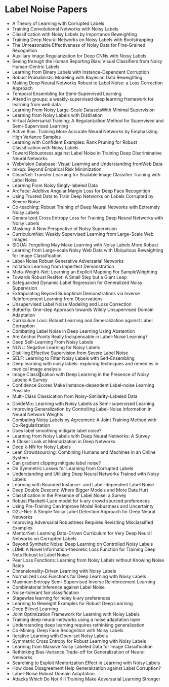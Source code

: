 # Label Noise Papers

<ul>

                             

 <li><a target="_blank" href="https://github.com/manjunath5496/Label-Noise-Papers/blob/master/n(1).pdf" style="text-decoration:none;">A Theory of Learning with Corrupted Labels</a></li>

 <li><a target="_blank" href="https://github.com/manjunath5496/Label-Noise-Papers/blob/master/n(2).pdf" style="text-decoration:none;">Training Convolutional Networks with Noisy Labels</a></li>

<li><a target="_blank" href="https://github.com/manjunath5496/Label-Noise-Papers/blob/master/n(3).pdf" style="text-decoration:none;">Classification with Noisy Labels
by Importance Reweighting</a></li>
 <li><a target="_blank" href="https://github.com/manjunath5496/Label-Noise-Papers/blob/master/n(4).pdf" style="text-decoration:none;">Training Deep Neural Networks on Noisy Labels with Bootstrapping</a></li>                              
<li><a target="_blank" href="https://github.com/manjunath5496/Label-Noise-Papers/blob/master/n(5).pdf" style="text-decoration:none;">The Unreasonable Effectiveness of Noisy Data for Fine-Grained Recognition</a></li>
<li><a target="_blank" href="https://github.com/manjunath5496/Label-Noise-Papers/blob/master/n(6).pdf" style="text-decoration:none;">Auxiliary Image Regularization for Deep CNNs with Noisy Labels</a></li>
 <li><a target="_blank" href="https://github.com/manjunath5496/Label-Noise-Papers/blob/master/n(7).pdf" style="text-decoration:none;">Seeing through the Human Reporting Bias:
Visual Classifiers from Noisy Human-Centric Labels</a></li>

 <li><a target="_blank" href="https://github.com/manjunath5496/Label-Noise-Papers/blob/master/n(8).pdf" style="text-decoration:none;">Learning from Binary Labels with Instance-Dependent Corruption</a></li>
   <li><a target="_blank" href="https://github.com/manjunath5496/Label-Noise-Papers/blob/master/n(9).pdf" style="text-decoration:none;">Robust Probabilistic Modeling with Bayesian Data Reweighting</a></li>
  
   
 <li><a target="_blank" href="https://github.com/manjunath5496/Label-Noise-Papers/blob/master/n(10).pdf" style="text-decoration:none;">Making Deep Neural Networks Robust to Label Noise: a Loss Correction Approach </a></li>                              
<li><a target="_blank" href="https://github.com/manjunath5496/Label-Noise-Papers/blob/master/n(11).pdf" style="text-decoration:none;">Temporal Ensembling for Semi-Supervised Learning</a></li>
<li><a target="_blank" href="https://github.com/manjunath5496/Label-Noise-Papers/blob/master/n(12).pdf" style="text-decoration:none;">Attend in groups: a weakly-supervised deep learning framework for learning from web data</a></li>
<li><a target="_blank" href="https://github.com/manjunath5496/Label-Noise-Papers/blob/master/n(13).pdf" style="text-decoration:none;">Learning From Noisy Large-Scale DatasetsWith Minimal Supervision</a></li>

<li><a target="_blank" href="https://github.com/manjunath5496/Label-Noise-Papers/blob/master/n(14).pdf" style="text-decoration:none;">Learning from Noisy Labels with Distillation</a></li>
                              
<li><a target="_blank" href="https://github.com/manjunath5496/Label-Noise-Papers/blob/master/n(15).pdf" style="text-decoration:none;">Virtual Adversarial Training:
A Regularization Method for Supervised and Semi-Supervised Learning</a></li>

<li><a target="_blank" href="https://github.com/manjunath5496/Label-Noise-Papers/blob/master/n(16).pdf" style="text-decoration:none;">Active Bias: Training More Accurate Neural
Networks by Emphasizing High Variance Samples</a></li>

  <li><a target="_blank" href="https://github.com/manjunath5496/Label-Noise-Papers/blob/master/n(17).pdf" style="text-decoration:none;">Learning with Confident Examples:
Rank Pruning for Robust Classification with Noisy Labels</a></li>   
  
<li><a target="_blank" href="https://github.com/manjunath5496/Label-Noise-Papers/blob/master/n(18).pdf" style="text-decoration:none;">Toward Robustness against Label Noise in
Training Deep Discriminative Neural Networks</a></li> 

  
<li><a target="_blank" href="https://github.com/manjunath5496/Label-Noise-Papers/blob/master/n(19).pdf" style="text-decoration:none;">WebVision Database: Visual Learning and Understanding fromWeb Data</a></li> 

<li><a target="_blank" href="https://github.com/manjunath5496/Label-Noise-Papers/blob/master/n(20).pdf" style="text-decoration:none;">mixup: Beyond Empirical Risk Minimization</a></li>

<li><a target="_blank" href="https://github.com/manjunath5496/Label-Noise-Papers/blob/master/n(21).pdf" style="text-decoration:none;">CleanNet: Transfer Learning for Scalable Image Classifier Training with Label Noise</a></li>
<li><a target="_blank" href="https://github.com/manjunath5496/Label-Noise-Papers/blob/master/n(22).pdf" style="text-decoration:none;">Learning From Noisy Singly-labeled Data</a></li> 
 <li><a target="_blank" href="https://github.com/manjunath5496/Label-Noise-Papers/blob/master/n(23).pdf" style="text-decoration:none;">ArcFace: Additive Angular Margin Loss for Deep Face Recognition</a></li> 
 

   <li><a target="_blank" href="https://github.com/manjunath5496/Label-Noise-Papers/blob/master/n(24).pdf" style="text-decoration:none;">Using Trusted Data to Train Deep Networks on Labels Corrupted by Severe Noise</a></li>
 
   <li><a target="_blank" href="https://github.com/manjunath5496/Label-Noise-Papers/blob/master/n(25).pdf" style="text-decoration:none;">Co-teaching: Robust Training of Deep Neural Networks with Extremely Noisy Labels</a></li>                              
 <li><a target="_blank" href="https://github.com/manjunath5496/Label-Noise-Papers/blob/master/n(26).pdf" style="text-decoration:none;">Generalized Cross Entropy Loss for Training Deep Neural Networks with Noisy Labels</a></li>
 <li><a target="_blank" href="https://github.com/manjunath5496/Label-Noise-Papers/blob/master/n(27).pdf" style="text-decoration:none;">Masking: A New Perspective of Noisy Supervision</a></li>
   
 
   <li><a target="_blank" href="https://github.com/manjunath5496/Label-Noise-Papers/blob/master/n(28).pdf" style="text-decoration:none;">CurriculumNet: Weakly Supervised Learning from Large-Scale Web Images</a></li>
 
   <li><a target="_blank" href="https://github.com/manjunath5496/Label-Noise-Papers/blob/master/n(29).pdf" style="text-decoration:none;">SIGUA: Forgetting May Make Learning with Noisy Labels More Robust </a></li>                              

  <li><a target="_blank" href="https://github.com/manjunath5496/Label-Noise-Papers/blob/master/n(30).pdf" style="text-decoration:none;">Learning from Large-scale Noisy Web
Data with Ubiquitous Reweighting for Image Classification</a></li>
 
   <li><a target="_blank" href="https://github.com/manjunath5496/Label-Noise-Papers/blob/master/n(31).pdf" style="text-decoration:none;">Label-Noise Robust Generative Adversarial Networks</a></li> 
    <li><a target="_blank" href="https://github.com/manjunath5496/Label-Noise-Papers/blob/master/n(32).pdf" style="text-decoration:none;">Imitation Learning from Imperfect Demonstration</a></li> 

   <li><a target="_blank" href="https://github.com/manjunath5496/Label-Noise-Papers/blob/master/n(33).pdf" style="text-decoration:none;">Meta-Weight-Net: Learning an Explicit Mapping For SampleWeighting</a></li>                              

  <li><a target="_blank" href="https://github.com/manjunath5496/Label-Noise-Papers/blob/master/n(34).pdf" style="text-decoration:none;">Towards Robust ResNet: A Small Step but a Giant Leap</a></li> 
 
  <li><a target="_blank" href="https://github.com/manjunath5496/Label-Noise-Papers/blob/master/n(35).pdf" style="text-decoration:none;">Safeguarded Dynamic Label Regression for
Generalized Noisy Supervision</a></li> 

  <li><a target="_blank" href="https://github.com/manjunath5496/Label-Noise-Papers/blob/master/n(36).pdf" style="text-decoration:none;">Extrapolating Beyond Suboptimal Demonstrations via Inverse Reinforcement Learning from Observations</a></li> 
 
<li><a target="_blank" href="https://github.com/manjunath5496/Label-Noise-Papers/blob/master/n(37).pdf" style="text-decoration:none;">Unsupervised Label Noise Modeling and Loss Correction</a></li>
 <li><a target="_blank" href="https://github.com/manjunath5496/Label-Noise-Papers/blob/master/n(38).pdf" style="text-decoration:none;">Butterfly: One-step Approach towards
Wildly Unsupervised Domain Adaptation</a></li>
<li><a target="_blank" href="https://github.com/manjunath5496/Label-Noise-Papers/blob/master/n(39).pdf" style="text-decoration:none;">Curriculum Loss: Robust Learning and Generalization against Label Corruption</a></li>
 <li><a target="_blank" href="https://github.com/manjunath5496/Label-Noise-Papers/blob/master/n(40).pdf" style="text-decoration:none;">Combating Label Noise in Deep Learning Using Abstention</a></li>                              
<li><a target="_blank" href="https://github.com/manjunath5496/Label-Noise-Papers/blob/master/n(41).pdf" style="text-decoration:none;">Are Anchor Points Really Indispensable
in Label-Noise Learning?</a></li>
<li><a target="_blank" href="https://github.com/manjunath5496/Label-Noise-Papers/blob/master/n(42).pdf" style="text-decoration:none;">Deep Self-Learning From Noisy Labels</a></li>
 
  <li><a target="_blank" href="https://github.com/manjunath5496/Label-Noise-Papers/blob/master/n(43).pdf" style="text-decoration:none;">NLNL: Negative Learning for Noisy Labels</a></li>
 <li><a target="_blank" href="https://github.com/manjunath5496/Label-Noise-Papers/blob/master/n(44).pdf" style="text-decoration:none;">Distilling Effective Supervision from Severe Label Noise</a></li>
   <li><a target="_blank" href="https://github.com/manjunath5496/Label-Noise-Papers/blob/master/n(45).pdf" style="text-decoration:none;">SELF: Learning to Filter Noisy Labels with Self-Ensembling</a></li>  
   
<li><a target="_blank" href="https://github.com/manjunath5496/Label-Noise-Papers/blob/master/n(46).pdf" style="text-decoration:none;">Deep learning with noisy labels:
exploring techniques and remedies in medical image analysis</a></li> 
                             
<li><a target="_blank" href="https://github.com/manjunath5496/Label-Noise-Papers/blob/master/n(47).pdf" style="text-decoration:none;">Image Classication with Deep Learning in the Presence of Noisy Labels: A Survey</a></li>
<li><a target="_blank" href="https://github.com/manjunath5496/Label-Noise-Papers/blob/master/n(48).pdf" style="text-decoration:none;">Confidence Scores Make Instance-dependent Label-noise Learning Possible</a></li>

<li><a target="_blank" href="https://github.com/manjunath5496/Label-Noise-Papers/blob/master/n(49).pdf" style="text-decoration:none;">Multi-Class Classication from
Noisy-Similarity-Labeled Data</a></li>
                              
<li><a target="_blank" href="https://github.com/manjunath5496/Label-Noise-Papers/blob/master/n(50).pdf" style="text-decoration:none;">DivideMix: Learning with Noisy Labels as Semi-supervised Learning</a></li>
<li><a target="_blank" href="https://github.com/manjunath5496/Label-Noise-Papers/blob/master/n(51).pdf" style="text-decoration:none;">Improving Generalization by Controlling
Label-Noise Information in Neural Network Weights</a></li>
<li><a target="_blank" href="https://github.com/manjunath5496/Label-Noise-Papers/blob/master/n(52).pdf" style="text-decoration:none;">Combating Noisy Labels by Agreement:
A Joint Training Method with Co-Regularization</a></li>

<li><a target="_blank" href="https://github.com/manjunath5496/Label-Noise-Papers/blob/master/n(53).pdf" style="text-decoration:none;">Does label smoothing mitigate label noise?</a></li>
 
<li><a target="_blank" href="https://github.com/manjunath5496/Label-Noise-Papers/blob/master/n(54).pdf" style="text-decoration:none;">Learning from Noisy Labels with Deep Neural Networks: A Survey </a></li>

<li><a target="_blank" href="https://github.com/manjunath5496/Label-Noise-Papers/blob/master/n(55).pdf" style="text-decoration:none;">A Closer Look at Memorization in Deep Networks</a></li>
 
  <li><a target="_blank" href="https://github.com/manjunath5496/Label-Noise-Papers/blob/master/n(56).pdf" style="text-decoration:none;">Deep k-NN for Noisy Labels </a></li>                              

  <li><a target="_blank" href="https://github.com/manjunath5496/Label-Noise-Papers/blob/master/n(57).pdf" style="text-decoration:none;">Lean Crowdsourcing: Combining Humans and Machines in an Online System</a></li>
 
   <li><a target="_blank" href="https://github.com/manjunath5496/Label-Noise-Papers/blob/master/n(58).pdf" style="text-decoration:none;">Can gradient clipping mitigate label noise?</a></li>
    <li><a target="_blank" href="https://github.com/manjunath5496/Label-Noise-Papers/blob/master/n(59).pdf" style="text-decoration:none;">On Symmetric Losses for Learning from Corrupted Labels</a></li>
 
  <li><a target="_blank" href="https://github.com/manjunath5496/Label-Noise-Papers/blob/master/n(60).pdf" style="text-decoration:none;">Understanding and Utilizing Deep Neural Networks Trained with Noisy Labels </a></li>
 
   <li><a target="_blank" href="https://github.com/manjunath5496/Label-Noise-Papers/blob/master/n(61).pdf" style="text-decoration:none;">Learning with Bounded Instance- and Label-dependent Label Noise</a></li>
 
   <li><a target="_blank" href="https://github.com/manjunath5496/Label-Noise-Papers/blob/master/n(62).pdf" style="text-decoration:none;">Deep Double Descent: Where Bigger Models and More Data Hurt</a></li>
 
   <li><a target="_blank" href="https://github.com/manjunath5496/Label-Noise-Papers/blob/master/n(63).pdf" style="text-decoration:none;">Classification in the Presence of
Label Noise: a Survey</a></li>                              

  <li><a target="_blank" href="https://github.com/manjunath5496/Label-Noise-Papers/blob/master/n(64).pdf" style="text-decoration:none;">Robust Plackett–Luce model for k-ary crowd sourced preferences</a></li>
 
   <li><a target="_blank" href="https://github.com/manjunath5496/Label-Noise-Papers/blob/master/n(65).pdf" style="text-decoration:none;">Using Pre-Training Can Improve Model Robustness and Uncertainty </a></li> 

   <li><a target="_blank" href="https://github.com/manjunath5496/Label-Noise-Papers/blob/master/n(66).pdf" style="text-decoration:none;">O2U-Net: A Simple Noisy Label Detection Approach for Deep Neural Networks</a></li> 
 
   <li><a target="_blank" href="https://github.com/manjunath5496/Label-Noise-Papers/blob/master/n(67).pdf" style="text-decoration:none;">Improving Adversarial Robustness Requires Revisiting Misclassified Examples</a></li>                              

  <li><a target="_blank" href="https://github.com/manjunath5496/Label-Noise-Papers/blob/master/n(68).pdf" style="text-decoration:none;">MentorNet: Learning Data-Driven Curriculum for Very Deep Neural Networks on Corrupted Labels</a></li> 
 
  
   <li><a target="_blank" href="https://github.com/manjunath5496/Label-Noise-Papers/blob/master/n(69).pdf" style="text-decoration:none;">Beyond Synthetic Noise: Deep Learning on Controlled Noisy Labels</a></li>                              

  <li><a target="_blank" href="https://github.com/manjunath5496/Label-Noise-Papers/blob/master/n(70).pdf" style="text-decoration:none;">LDMI: A Novel Information-theoretic Loss Function for Training Deep Nets Robust to Label Noise</a></li> 
  
 
 <li><a target="_blank" href="https://github.com/manjunath5496/Label-Noise-Papers/blob/master/n(71).pdf" style="text-decoration:none;">Peer Loss Functions:
Learning from Noisy Labels without Knowing Noise Rates</a></li>
 
 <li><a target="_blank" href="https://github.com/manjunath5496/Label-Noise-Papers/blob/master/n(72).pdf" style="text-decoration:none;">Dimensionality-Driven Learning with Noisy Labels</a></li> 
 
 
 <li><a target="_blank" href="https://github.com/manjunath5496/Label-Noise-Papers/blob/master/n(73).pdf" style="text-decoration:none;">Normalized Loss Functions for Deep Learning with Noisy Labels</a></li>
  <li><a target="_blank" href="https://github.com/manjunath5496/Label-Noise-Papers/blob/master/n(74).pdf" style="text-decoration:none;">Maximum Entropy Semi-Supervised Inverse
Reinforcement Learning</a></li>
    <li><a target="_blank" href="https://github.com/manjunath5496/Label-Noise-Papers/blob/master/n(75).pdf" style="text-decoration:none;">Combinatorial Inference against Label Noise</a></li>                        
<li><a target="_blank" href="https://github.com/manjunath5496/Label-Noise-Papers/blob/master/n(76).pdf" style="text-decoration:none;">Noise-tolerant fair classification</a></li>

 <li><a target="_blank" href="https://github.com/manjunath5496/Label-Noise-Papers/blob/master/n(77).pdf" style="text-decoration:none;">Stagewise learning for noisy k-ary preferences</a></li> 
 
 
 <li><a target="_blank" href="https://github.com/manjunath5496/Label-Noise-Papers/blob/master/n(78).pdf" style="text-decoration:none;">Learning to Reweight Examples for Robust Deep Learning</a></li>
  <li><a target="_blank" href="https://github.com/manjunath5496/Label-Noise-Papers/blob/master/n(79).pdf" style="text-decoration:none;">Deep Bilevel Learning</a></li>


 <li><a target="_blank" href="https://github.com/manjunath5496/Label-Noise-Papers/blob/master/n(80).pdf" style="text-decoration:none;">Joint Optimization Framework for Learning with Noisy Labels</a></li> 
 
 
 <li><a target="_blank" href="https://github.com/manjunath5496/Label-Noise-Papers/blob/master/n(81).pdf" style="text-decoration:none;">Training deep neural-networks using a noise adaptation layer </a></li>
  <li><a target="_blank" href="https://github.com/manjunath5496/Label-Noise-Papers/blob/master/n(82).pdf" style="text-decoration:none;">Understanding deep learning requires rethinking generalization</a></li>

 <li><a target="_blank" href="https://github.com/manjunath5496/Label-Noise-Papers/blob/master/n(83).pdf" style="text-decoration:none;">Co-Mining: Deep Face Recognition with Noisy Labels</a></li>
  <li><a target="_blank" href="https://github.com/manjunath5496/Label-Noise-Papers/blob/master/n(84).pdf" style="text-decoration:none;">Iterative Learning with Open-set Noisy Labels</a></li>

 <li><a target="_blank" href="https://github.com/manjunath5496/Label-Noise-Papers/blob/master/n(85).pdf" style="text-decoration:none;">Symmetric Cross Entropy for Robust Learning with Noisy Labels</a></li>
  <li><a target="_blank" href="https://github.com/manjunath5496/Label-Noise-Papers/blob/master/n(86).pdf" style="text-decoration:none;">Learning from Massive Noisy Labeled Data for Image Classification</a></li>

 <li><a target="_blank" href="https://github.com/manjunath5496/Label-Noise-Papers/blob/master/n(87).pdf" style="text-decoration:none;">Rethinking Bias-Variance Trade-off for Generalization of Neural Networks</a></li>
  <li><a target="_blank" href="https://github.com/manjunath5496/Label-Noise-Papers/blob/master/n(88).pdf" style="text-decoration:none;">Searching to Exploit Memorization Effect in Learning with Noisy Labels</a></li>
  <li><a target="_blank" href="https://github.com/manjunath5496/Label-Noise-Papers/blob/master/n(89).pdf" style="text-decoration:none;">How does Disagreement Help Generalization against Label Corruption?</a></li>
  
  
  <li><a target="_blank" href="https://github.com/manjunath5496/Label-Noise-Papers/blob/master/n(90).pdf" style="text-decoration:none;"> Label-Noise Robust Domain Adaptation</a></li>
  <li><a target="_blank" href="https://github.com/manjunath5496/Label-Noise-Papers/blob/master/n(91).pdf" style="text-decoration:none;">Attacks Which Do Not Kill Training Make Adversarial Learning Stronger</a></li>

 </ul>
  
  
  
